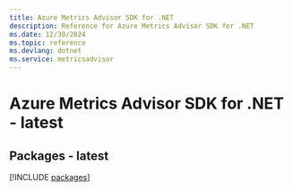 ```yaml
---
title: Azure Metrics Advisor SDK for .NET
description: Reference for Azure Metrics Advisor SDK for .NET
ms.date: 12/30/2024
ms.topic: reference
ms.devlang: dotnet
ms.service: metricsadvisor
---
```

# Azure Metrics Advisor SDK for .NET - latest
## Packages - latest
[!INCLUDE [packages](metrics-advisor-index.md)]